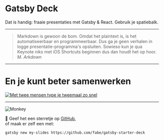 # Gatsby Deck

Dat is handig: fraaie presentaties met Gatsby & React. Gebruik je spatiebalk.

---

> Markdown is gewoon de bom. Omdat het plaintext is, is het automatiseerbaar en programmeerbaar. Dus ga je geen verhalen in logge presentatie-programma's opsluiten. Sowieso kun je qua Keynote niks met iOS Shortcuts beginnen dus dan houdt het op hoor.
> <cite>M. Arkdown</cite>

---

# En je kunt beter samenwerken

[![Met twee mensen type je tweemaal zo snel](https://i.imgur.com/aeyaxlQ.jpg)](https://m.youtube.com/watch?v=u8qgehH3kEQ)

---

![Monkey](//i.imgur.com/PnbINJ6.gif)

🌟 Geef het een sterretje op [GitHub](//github.com/fabe/gatsby-deck),  
of maak er zelf een met:

    gatsby new my-slides https://github.com/fabe/gatsby-starter-deck

